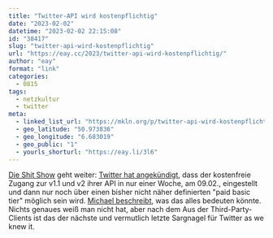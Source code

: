 ```yaml
---
title: "Twitter-API wird kostenpflichtig"
date: "2023-02-02"
datetime: "2023-02-02 22:15:08"
id: "38417"
slug: "twitter-api-wird-kostenpflichtig"
url: "https://eay.cc/2023/twitter-api-wird-kostenpflichtig/"
author: "eay"
format: "link"
categories:
  - 0815
tags:
  - netzkultur
  - twitter
meta:
  - linked_list_url: "https://mkln.org/p/twitter-api-wird-kostenpflichtig"
  - geo_latitude: "50.973836"
  - geo_longitude: "6.683019"
  - geo_public: "1"
  - yourls_shorturl: "https://eay.li/3l6"
---
```


[Die Shit Show](https://eay.cc/2023/twitterrific-end-of-an-era/) geht weiter: [Twitter hat ange­kündigt](https://twitter.com/TwitterDev/status/1621026986784337922), dass der kostenfreie Zugang zur v1.1 und v2 ihrer API in nur einer Woche, am 09.02., eingestellt und dann nur noch über einen bisher nicht näher definierten "paid basic tier" möglich sein wird. [Michael beschreibt](https://mkln.org/p/twitter-api-wird-kostenpflichtig), was das alles bedeuten könnte. Nichts genaues weiß man nicht hat, aber nach dem Aus der Third-Party-Clients ist das der nächste und vermutlich letzte Sargnagel für Twitter as we knew it.
